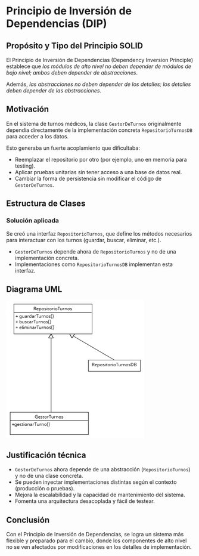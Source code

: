 # Principio de Inversión de Dependencias (DIP)

## Propósito y Tipo del Principio SOLID

El Principio de Inversión de Dependencias (Dependency Inversion Principle) establece que _los módulos de alto nivel no deben depender de módulos de bajo nivel; ambos deben depender de abstracciones_.

Además, _las abstracciones no deben depender de los detalles; los detalles deben depender de las abstracciones_.

## Motivación

En el sistema de turnos médicos, la clase `GestorDeTurnos` originalmente dependía directamente de la implementación concreta `RepositorioTurnosDB` para acceder a los datos.

Esto generaba un fuerte acoplamiento que dificultaba:
* Reemplazar el repositorio por otro (por ejemplo, uno en memoria para testing).
* Aplicar pruebas unitarias sin tener acceso a una base de datos real.
* Cambiar la forma de persistencia sin modificar el código de `GestorDeTurnos`.

## Estructura de Clases

### Solución aplicada

Se creó una interfaz `RepositorioTurnos`, que define los métodos necesarios para interactuar con los turnos (guardar, buscar, eliminar, etc.).

* `GestorDeTurnos` depende ahora de `RepositorioTurnos` y no de una implementación concreta.
* Implementaciones como `RepositorioTurnosDB` implementan esta interfaz.

## Diagrama UML

![](../imagenes/dip.png)

## Justificación técnica

* `GestorDeTurnos` ahora depende de una abstracción (`RepositorioTurnos`) y no de una clase concreta.
* Se pueden inyectar implementaciones distintas según el contexto (producción o pruebas).
* Mejora la escalabilidad y la capacidad de mantenimiento del sistema.
* Fomenta una arquitectura desacoplada y fácil de testear.

## Conclusión

Con el Principio de Inversión de Dependencias, se logra un sistema más flexible y preparado para el cambio, donde los componentes de alto nivel no se ven afectados por modificaciones en los detalles de implementación.
